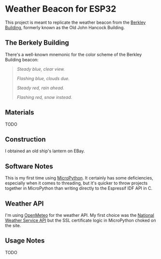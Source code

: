 
# Weather Beacon for ESP32

This project is meant to replicate the weather beacon from the [Berkley Building](https://en.wikipedia.org/wiki/Berkeley_Building), formerly known as the Old John Hancock Building.


## The Berkely Building
There's a well-known mnemonic for the color scheme of the Berkley Building beacon:

<em>

>Steady blue, clear view.
>
>Flashing blue, clouds due.
>
>Steady red, rain ahead.
>
>Flashing red, snow instead.
</em>

## Materials
TODO


## Construction
I obtained an old ship's lantern on EBay.

## Software Notes
This is my first time using [MicroPython](https://docs.micropython.org). It certainly has some deficiencies, especially when it comes to threading, but it's quicker to throw projects together in MicroPython than writing directly to the Espressif IDF API in C.

## Weather API
I'm using [OpenMeteo](https://open-meteo.com/en/docs) for the weather API.  My first choice was the [National Weather Service API](https://www.weather.gov/documentation/services-web-api) but the SSL certificate logic in MicroPython choked on the site.

## Usage Notes
TODO


